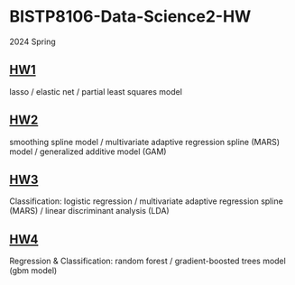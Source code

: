# BISTP8106-Data-Science2-HW

2024 Spring

## [HW1](./hw1-yw3996.pdf)
lasso / elastic net / partial least squares model

## [HW2](./hw2-yw3996.pdf)
smoothing spline model / multivariate adaptive regression spline (MARS) model / generalized additive model (GAM)

## [HW3](./hw3-yw3996.pdf)
Classification: logistic regression / multivariate adaptive regression spline (MARS) / linear discriminant analysis (LDA)

## [HW4](./hw4-yw3996.pdf)
Regression & Classification: random forest / gradient-boosted trees model (gbm model)